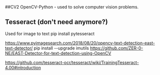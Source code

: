##CV2 
OpenCV-Python - used to solve computer vision problems.

## Tesseract (don't need anymore?)
Used for image to text
pip install pytesseract

https://www.pyimagesearch.com/2018/08/20/opencv-text-detection-east-text-detector/
pip install --upgrade imutils
https://github.com/ZER-0-NE/EAST-Detector-for-text-detection-using-OpenCV

https://github.com/tesseract-ocr/tesseract/wiki/TrainingTesseract-4.00#introduction